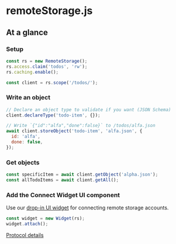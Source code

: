 # remoteStorage.js

## At a glance

### Setup

```javascript
const rs = new RemoteStorage();
rs.access.claim('todos', 'rw');
rs.caching.enable();

const client = rs.scope('/todos/');
```

### Write an object

```javascript
// Declare an object type to validate if you want (JSON Schema)
client.declareType('todo-item', {});

// Write `{"id":"alfa","done":false}` to /todos/alfa.json
await client.storeObject('todo-item', 'alfa.json', {
  id: 'alfa',
  done: false,
});
```

### Get objects

```javascript
const specificItem = await client.getObject('alpha.json');
const allTodoItems = await client.getAll();
```

### Add the Connect Widget UI component

Use our [drop-in UI widget](https://github.com/remotestorage/remotestorage-widget) for connecting remote storage accounts.

```javascript
const widget = new Widget(rs);
widget.attach();
```

[]() [Protocol details](/)
